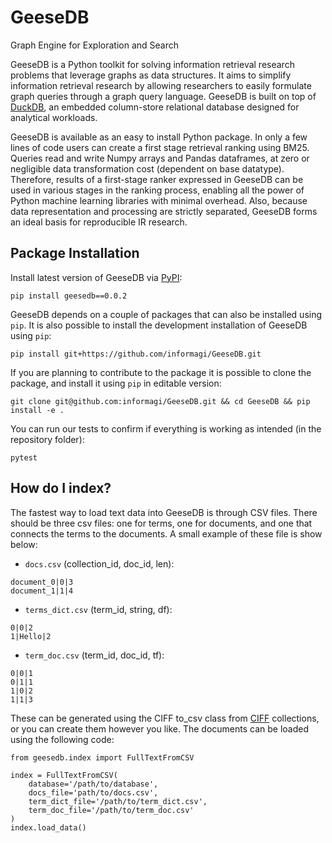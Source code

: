 # GeeseDB
Graph Engine for Exploration and Search

GeeseDB is a Python toolkit for solving information retrieval research problems that leverage graphs as data structures. It aims to simplify information retrieval research by allowing researchers to easily formulate graph queries through a graph query language. GeeseDB is built on top of [DuckDB](http://duckdb.org/), an embedded column-store relational database designed for analytical workloads.

GeeseDB is available as an easy to install Python package. In only a few lines of code users can create a first stage retrieval ranking using BM25. Queries read and write Numpy arrays and Pandas dataframes, at zero or negligible data transformation cost (dependent on base datatype). Therefore, results of a first-stage ranker expressed in GeeseDB can be used in various stages in the ranking process, enabling all the power of Python machine learning libraries with minimal overhead. Also, because data representation and processing are strictly separated, GeeseDB forms an ideal basis for reproducible IR research.

## Package Installation

Install latest version of GeeseDB via [PyPI](https://pypi.org/project/geesedb/):

```
pip install geesedb==0.0.2
```

GeeseDB depends on a couple of packages that can also be installed using `pip`. It is also possible to install the development installation of GeeseDB using `pip`:

```
pip install git+https://github.com/informagi/GeeseDB.git
```

If you are planning to contribute to the package it is possible to clone the package, and install it using `pip` in editable version:
```
git clone git@github.com:informagi/GeeseDB.git && cd GeeseDB && pip install -e .
```

You can run our tests to confirm if everything is working as intended (in the repository folder):
```
pytest
```

## How do I index?

The fastest way to load text data into GeeseDB is through CSV files. There should be three csv files: one for terms, one for documents, and one that connects the terms to the documents. A small example of these file is show below:

- `docs.csv` (collection_id, doc_id, len): 
```
document_0|0|3
document_1|1|4
```
- `terms_dict.csv` (term_id, string, df):
```
0|0|2
1|Hello|2
```
- `term_doc.csv` (term_id, doc_id, tf):
```
0|0|1
0|1|1
1|0|2
1|1|3
```

These can be generated using the CIFF to_csv class from [CIFF](https://github.com/osirrc/ciff) collections, or you can create them however you like. The documents can be loaded using the following code:

```python3
from geesedb.index import FullTextFromCSV

index = FullTextFromCSV(
    database='/path/to/database',
    docs_file='path/to/docs.csv',
    term_dict_file='/path/to/term_dict.csv',
    term_doc_file='/path/to/term_doc.csv'
)
index.load_data()
```
